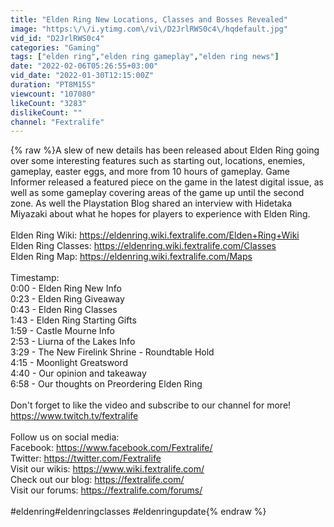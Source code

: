 ```yaml
---
title: "Elden Ring New Locations, Classes and Bosses Revealed"
image: "https:\/\/i.ytimg.com\/vi\/D2JrlRWS0c4\/hqdefault.jpg"
vid_id: "D2JrlRWS0c4"
categories: "Gaming"
tags: ["elden ring","elden ring gameplay","elden ring news"]
date: "2022-02-06T05:26:55+03:00"
vid_date: "2022-01-30T12:15:00Z"
duration: "PT8M15S"
viewcount: "107080"
likeCount: "3283"
dislikeCount: ""
channel: "Fextralife"
---
```

{% raw %}A slew of new details has been released about Elden Ring going over some interesting features such as starting out, locations, enemies, gameplay, easter eggs, and more from 10 hours of gameplay. Game Informer released a featured piece on the game in the latest digital issue, as well as some gameplay covering areas of the game up until the second zone. As well the Playstation Blog shared an interview with Hidetaka Miyazaki about what he hopes for players to experience with Elden Ring.<br /><br />Elden Ring Wiki: <a rel="nofollow" target="blank" href="https://eldenring.wiki.fextralife.com/Elden+Ring+Wiki">https://eldenring.wiki.fextralife.com/Elden+Ring+Wiki</a><br />Elden Ring Classes: <a rel="nofollow" target="blank" href="https://eldenring.wiki.fextralife.com/Classes">https://eldenring.wiki.fextralife.com/Classes</a><br />Elden Ring Map: <a rel="nofollow" target="blank" href="https://eldenring.wiki.fextralife.com/Maps">https://eldenring.wiki.fextralife.com/Maps</a><br /><br />Timestamp:<br />0:00 - Elden Ring New Info<br />0:23 - Elden Ring Giveaway<br />0:43 - Elden Ring Classes<br />1:43 - Elden Ring Starting Gifts<br />1:59 - Castle Mourne Info<br />2:53 - Liurna of the Lakes Info<br />3:29 - The New Firelink Shrine - Roundtable Hold<br />4:15 - Moonlight Greatsword<br />4:40 - Our opinion and takeaway<br />6:58 - Our thoughts on Preordering Elden Ring<br /><br />Don't forget to like the video and subscribe to our channel for more!<br /><a rel="nofollow" target="blank" href="https://www.twitch.tv/fextralife">https://www.twitch.tv/fextralife</a><br /><br />Follow us on social media:<br />Facebook: <a rel="nofollow" target="blank" href="https://www.facebook.com/Fextralife/">https://www.facebook.com/Fextralife/</a><br />Twitter: <a rel="nofollow" target="blank" href="https://twitter.com/Fextralife">https://twitter.com/Fextralife</a><br />Visit our wikis: <a rel="nofollow" target="blank" href="https://www.wiki.fextralife.com/">https://www.wiki.fextralife.com/</a><br />Check out our blog: <a rel="nofollow" target="blank" href="https://fextralife.com/">https://fextralife.com/</a><br />Visit our forums: <a rel="nofollow" target="blank" href="https://fextralife.com/forums/">https://fextralife.com/forums/</a><br /><br />#eldenring ​#eldenringclasses ​#eldenringupdate{% endraw %}
